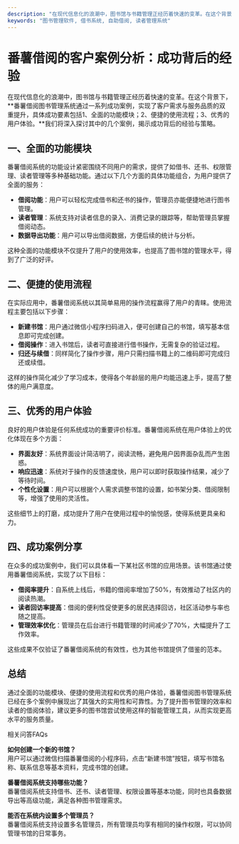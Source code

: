 ```yaml
---
description: "在现代信息化的浪潮中，图书馆与书籍管理正经历着快速的变革。在这个背景下，**番薯借阅图书管理系统通过一系列成功案例，实现了客户需求与服务品质的双重提升，具体成功要素包括1、全面的功能模块；2、便捷的使用流程；3、优秀的用户体验。**我们将深入探讨其中的几个案例，揭示成功背后的经验与策略。"
keywords: "图书管理软件, 借书系统, 自助借阅, 读者管理系统"
---
```

# 番薯借阅的客户案例分析：成功背后的经验

在现代信息化的浪潮中，图书馆与书籍管理正经历着快速的变革。在这个背景下，**番薯借阅图书管理系统通过一系列成功案例，实现了客户需求与服务品质的双重提升，具体成功要素包括1、全面的功能模块；2、便捷的使用流程；3、优秀的用户体验。**我们将深入探讨其中的几个案例，揭示成功背后的经验与策略。

## 一、全面的功能模块

番薯借阅系统的功能设计紧密围绕不同用户的需求，提供了如借书、还书、权限管理、读者管理等多种基础功能。通过以下几个方面的具体功能组合，为用户提供了全面的服务：

- **借阅功能**：用户可以轻松完成借书和还书的操作，管理员亦能便捷地进行图书管理。
- **读者管理**：系统支持对读者信息的录入、消费记录的跟踪等，帮助管理员掌握借阅动态。
- **数据导出功能**：用户可以导出借阅数据，方便后续的统计与分析。

这种全面的功能模块不仅提升了用户的使用效率，也提高了图书馆的管理水平，得到了广泛的好评。

## 二、便捷的使用流程

在实际应用中，番薯借阅系统以其简单易用的操作流程赢得了用户的青睐。使用流程主要包括以下步骤：

- **新建书馆**：用户通过微信小程序扫码进入，便可创建自己的书馆，填写基本信息即可完成创建。
- **借阅操作**：进入书馆后，读者可直接进行借书操作，无需复杂的验证过程。
- **归还与续借**：同样简化了操作步骤，用户只需扫描书籍上的二维码即可完成归还或续借。

这样的操作简化减少了学习成本，使得各个年龄层的用户均能迅速上手，提高了整体的用户满意度。

## 三、优秀的用户体验

良好的用户体验是任何系统成功的重要评价标准。番薯借阅系统在用户体验上的优化体现在多个方面：

- **界面友好**：系统界面设计简洁明了，阅读流畅，避免用户因界面杂乱而产生困惑。
- **响应迅速**：系统对于操作的反馈速度快，用户可以即时获取操作结果，减少了等待时间。
- **个性化设置**：用户可以根据个人需求调整书馆的设置，如书架分类、借阅限制等，增强了使用的灵活性。

这些细节上的打磨，成功提升了用户在使用过程中的愉悦感，使得系统更具亲和力。

## 四、成功案例分享

在众多的成功案例中，我们可以具体看一下某社区书馆的应用场景。该书馆通过使用番薯借阅系统，实现了以下目标：

- **借阅率提升**：自系统上线后，书籍的借阅率增加了50%，有效推动了社区内的阅读热潮。
- **读者回访率提高**：借阅的便利性促使更多的居民选择回访，社区活动参与率也随之提高。
- **管理效率优化**：管理员在后台进行书籍管理的时间减少了70%，大幅提升了工作效率。

这些成果不仅验证了番薯借阅系统的有效性，也为其他书馆提供了借鉴的范本。

## 总结

通过全面的功能模块、便捷的使用流程和优秀的用户体验，番薯借阅图书管理系统已经在多个案例中展现出了其强大的实用性和可靠性。为了提升图书管理的效率和读者的借阅体验，建议更多的图书馆尝试使用这样的智能管理工具，从而实现更高水平的服务质量。

相关问答FAQs

**如何创建一个新的书馆？**  
用户可以通过微信扫描番薯借阅的小程序码，点击“新建书馆”按钮，填写书馆名称、联系信息等基本资料，完成书馆的创建。

**番薯借阅系统支持哪些功能？**  
番薯借阅系统支持借书、还书、读者管理、权限设置等基本功能，同时也具备数据导出等高级功能，满足各种图书管理需求。

**能否在系统内设置多个管理员？**  
番薯借阅系统支持设置多名管理员，所有管理员均享有相同的操作权限，可以协同管理书馆的日常事务。
